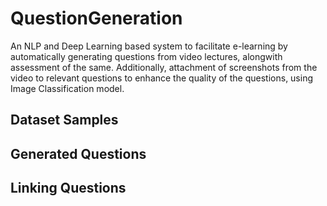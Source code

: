 # QuestionGeneration

An NLP and Deep Learning based system to facilitate e-learning by automatically generating questions from video lectures, alongwith assessment of the same. Additionally, attachment of screenshots from the video to relevant questions to enhance the quality of the questions, using Image Classification model.

## Dataset Samples

## Generated Questions

## Linking Questions
